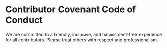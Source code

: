 # Contributor Covenant Code of Conduct

We are committed to a friendly, inclusive, and harassment-free experience for all contributors. Please treat others with respect and professionalism.
